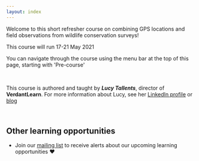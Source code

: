 ```yaml
---
layout: index
---
```


Welcome to this short refresher course on combining GPS locations and field observations from wildlife conservation surveys!

This course will run 17-21 May 2021  

You can navigate through the course using the menu bar at the top of this page, starting with 'Pre-course'

<br> 

This course is authored and taught by ***Lucy Tallents***, director of **VerdantLearn**.  For more information about Lucy, see her [LinkedIn profile](https://uk.linkedin.com/in/lucytallents) or [blog](https://www.lucytallents.com/tags)

<br> 

## Other learning opportunities

* Join our [mailing list](https://verdantlearn-gis-refreshers-may2021.webflow.io/maillist) to receive alerts about our upcoming learning opportunities ❤️


